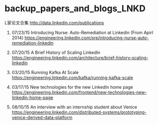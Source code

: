 # backup_papers_and_blogs_LNKD

L家论文合集 
http://data.linkedin.com/publications

1. 07/23/15 Introducing Nurse: Auto-Remediation at Linkedin (From Apirl 2014) https://engineering.linkedin.com/sre/introducing-nurse-auto-remediation-linkedin

2. 07/20/15 A Brief History of Scaling LinkedIn
https://engineering.linkedin.com/architecture/brief-history-scaling-linkedin

3. 03/20/15 Running Kafka At Scale
https://engineering.linkedin.com/kafka/running-kafka-scale

4. 03/17/15 New technologies for the new LinkedIn home page
https://engineering.linkedin.com/frontend/new-technologies-new-linkedin-home-page

5. 08/10/15 An interview with an internship student about Venice
https://engineering.linkedin.com/distributed-systems/prototyping-venice-derived-data-platform

